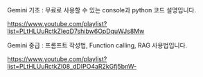 Gemini 기초 : 무료로 사용할 수 있는 console과 python 코드 설명입니다.

https://www.youtube.com/playlist?list=PLtHLUuRctkZleqD7shibw6OpDquWJs8Mw


Gemini 중급 : 프롬프트 작성법, Function calling, RAG 사용법입니다.

https://www.youtube.com/playlist?list=PLtHLUuRctkZl08_dDIPO4aR2kGfj5bnW-
